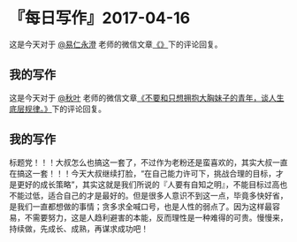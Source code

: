 # 『每日写作』2017-04-16

这是今天对于  [@易仁永澄](http://weibo.com/u/1640237087)  老师的微信文章[《》]()下的评论回复。

## 我的写作


这是今天对于 [@秋叶](http://weibo.com/u/1280110097) 老师的微信文章[《不要和只想拥抱大胸妹子的青年，谈人生底层规律。》](http://mp.weixin.qq.com/s/iJKnIOI1m5ed1zZz6pUeew)下的评论回复。

## 我的写作

标题党！！！大叔怎么也搞这一套了，不过作为老粉还是蛮喜欢的，其实大叔一直在搞这一套！！！今天大叔继续打脸，“在自己能力许可下，挑战合理的目标，才是更好的成长策略”，其实这就是我们所说的『人要有自知之明』，不能目标过高也不能过低，适合自己的才是最好的。但是很多人意识不到这一点，毕竟多快好省，是我们一直都想做的事情；贪多求全喊口号，也是人性的弱点了。因为这样最容易，不需要努力，这是人趋利避害的本能，反而理性是一种难得的可贵。慢慢来，持续做，先成长、成熟，再谋求成功吧！
